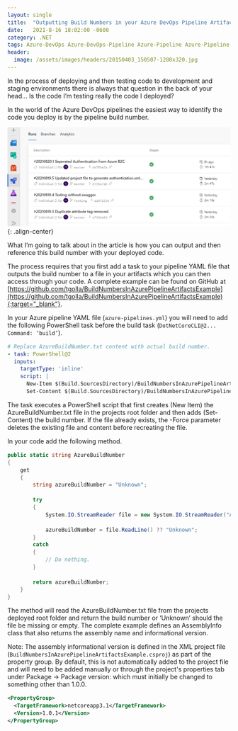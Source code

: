 ```yaml
---
layout: single
title:  "Outputting Build Numbers in your Azure DevOps Pipeline Artifacts"
date:   2021-8-16 18:02:00 -0600
category: .NET
tags: Azure-DevOps Azure-DevOps-Pipeline Azure-Pipeline Azure-Pipeline-CI CI Azure-Pipeline-CI/CD CI/CD
header:
  image: /assets/images/headers/20150403_150507-1280x320.jpg
---
```


In the process of deploying and then testing code to development and staging environments there is always that question in the back of your head... Is the code I’m testing really the code I deployed?   

In the world of the Azure DevOps pipelines the easiest way to identify the code you deploy is by the pipeline build number. 

![Image](/assets/images/posts/Azure-CI-Build-Pipeline.png "Azure CI Build Pipeline"){: .align-center}

What I’m going to talk about in the article is how you can output and then reference this build number with your deployed code.  

The process requires that you first add a task to your pipeline YAML file that outputs the build number to a file in your artifacts which you can then access through your code.  A complete example can be found on GitHub at [https://github.com/tgolla/BuildNumbersInAzurePipelineArtifactsExample](https://github.com/tgolla/BuildNumbersInAzurePipelineArtifactsExample){:target="_blank"}.

In your Azure pipeline YAML file (```azure-pipelines.yml```) you will need to add the following PowerShell task before the build task (```DotNetCoreCLI@2... Command: ‘build’```).

```yaml
# Replace AzureBuildNumber.txt content with actual build number.
- task: PowerShell@2
  inputs:
    targetType: 'inline'
    script: |
      New-Item $(Build.SourcesDirectory)/BuildNumbersInAzurePipelineArtifactsExample/AzureBuildNumber.txt -Force
      Set-Content $(Build.SourcesDirectory)/BuildNumbersInAzurePipelineArtifactsExample/AzureBuildNumber.txt '$(Build.BuildNumber)'
```

The task executes a PowerShell script that first creates (New Item) the AzureBuildNumber.txt file in the projects root folder and then adds (Set-Content) the build number.  If the file already exists, the -Force parameter deletes the existing file and content before recreating the file.

In your code add the following method.

```csharp
public static string AzureBuildNumber
{
    get
    {
        string azureBuildNumber = "Unknown";

        try
        {
            System.IO.StreamReader file = new System.IO.StreamReader("AzureBuildNumber.txt");

            azureBuildNumber = file.ReadLine() ?? "Unknown";
        }
        catch
        {
            // Do nothing.
        }

        return azureBuildNumber;
    }
}
```

The method will read the AzureBuildNumber.txt file from the projects deployed root folder and return the build number or ‘Unknown’ should the file be missing or empty.  The complete example defines an AssemblyInfo class that also returns the assembly name and informational version.

Note: The assembly informational version is defined in the XML project file (```BuildNumbersInAzurePipelineArtifactsExample.csproj```) as part of the property group.  By default, this is not automatically added to the project file and will need to be added manually or through the project's properties tab under Package -> Package version: which must initially be changed to something other than 1.0.0.

```xml
<PropertyGroup>
  <TargetFramework>netcoreapp3.1</TargetFramework>
  <Version>1.0.1</Version>
</PropertyGroup>
```
